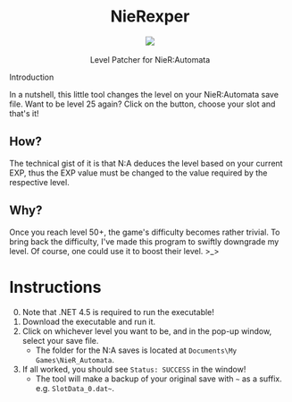 <h1 align="center">NieRexper</h1>
<p align="center">
	<img src="https://user-images.githubusercontent.com/10241434/41805183-6a64c330-76d7-11e8-8d9a-457d11de156e.png"/>
 <br><br>
 Level Patcher for NieR:Automata
</p

# Introduction

In a nutshell, this little tool changes the level on your NieR:Automata save file. Want to be level 25 again? Click on the button, choose your slot and that's it!

## How?

The technical gist of it is that N:A deduces the level based on your current EXP, thus the EXP value must be changed to the value required by the respective level.

## Why?

Once you reach level 50+, the game's difficulty becomes rather trivial. To bring back the difficulty, I've made this program to swiftly downgrade my level. Of course, one could use it to boost their level. >_>

# Instructions

0. Note that .NET 4.5 is required to run the executable!
1. Download the executable and run it.
2. Click on whichever level you want to be, and in the pop-up window, select your save file.
   - The folder for the N:A saves is located at `Documents\My Games\NieR_Automata`.
3. If all worked, you should see `Status: SUCCESS` in the window!
   - The tool will make a backup of your original save with `~` as a suffix. e.g. `SlotData_0.dat~`.